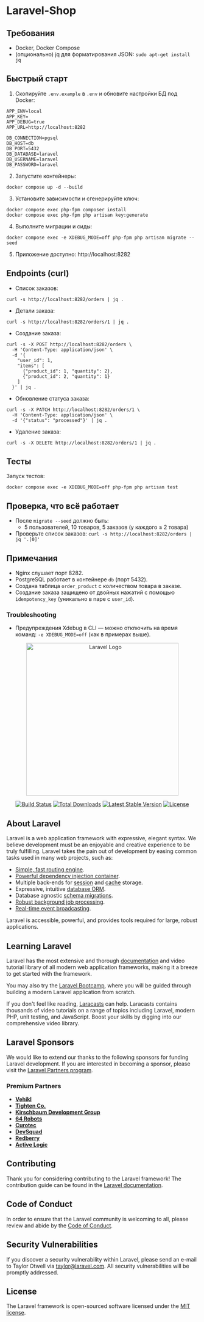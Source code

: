 # Laravel-Shop

## Требования
- Docker, Docker Compose
- (опционально) jq для форматирования JSON: `sudo apt-get install jq`

## Быстрый старт
1. Скопируйте `.env.example` в `.env` и обновите настройки БД под Docker:
```
APP_ENV=local
APP_KEY=
APP_DEBUG=true
APP_URL=http://localhost:8282

DB_CONNECTION=pgsql
DB_HOST=db
DB_PORT=5432
DB_DATABASE=laravel
DB_USERNAME=laravel
DB_PASSWORD=laravel
```

2. Запустите контейнеры:
```
docker compose up -d --build
```

3. Установите зависимости и сгенерируйте ключ:
```
docker compose exec php-fpm composer install
docker compose exec php-fpm php artisan key:generate
```

4. Выполните миграции и сиды:
```
docker compose exec -e XDEBUG_MODE=off php-fpm php artisan migrate --seed
```

5. Приложение доступно: http://localhost:8282

## Endpoints (curl)

- Список заказов:
```
curl -s http://localhost:8282/orders | jq .
```

- Детали заказа:
```
curl -s http://localhost:8282/orders/1 | jq .
```

- Создание заказа:
```
curl -s -X POST http://localhost:8282/orders \
  -H 'Content-Type: application/json' \
  -d '{
    "user_id": 1,
    "items": [
      {"product_id": 1, "quantity": 2},
      {"product_id": 2, "quantity": 1}
    ]
  }' | jq .
```

- Обновление статуса заказа:
```
curl -s -X PATCH http://localhost:8282/orders/1 \
  -H 'Content-Type: application/json' \
  -d '{"status": "processed"}' | jq .
```

- Удаление заказа:
```
curl -s -X DELETE http://localhost:8282/orders/1 | jq .
```

## Тесты
Запуск тестов:
```
docker compose exec -e XDEBUG_MODE=off php-fpm php artisan test
```

## Проверка, что всё работает
- После `migrate --seed` должно быть:
  - 5 пользователей, 10 товаров, 5 заказов (у каждого ≥ 2 товара)
- Проверьте список заказов: `curl -s http://localhost:8282/orders | jq '.[0]'`

## Примечания
- Nginx слушает порт 8282.
- PostgreSQL работает в контейнере `db` (порт 5432).
- Создана таблица `order_product` c количеством товара в заказе.
- Создание заказа защищено от двойных нажатий с помощью `idempotency_key` (уникально в паре с `user_id`).

### Troubleshooting
- Предупреждения Xdebug в CLI — можно отключить на время команд: `-e XDEBUG_MODE=off` (как в примерах выше).

<p align="center"><a href="https://laravel.com" target="_blank"><img src="https://raw.githubusercontent.com/laravel/art/master/logo-lockup/5%20SVG/2%20CMYK/1%20Full%20Color/laravel-logolockup-cmyk-red.svg" width="400" alt="Laravel Logo"></a></p>

<p align="center">
<a href="https://github.com/laravel/framework/actions"><img src="https://github.com/laravel/framework/workflows/tests/badge.svg" alt="Build Status"></a>
<a href="https://packagist.org/packages/laravel/framework"><img src="https://img.shields.io/packagist/dt/laravel/framework" alt="Total Downloads"></a>
<a href="https://packagist.org/packages/laravel/framework"><img src="https://img.shields.io/packagist/v/laravel/framework" alt="Latest Stable Version"></a>
<a href="https://packagist.org/packages/laravel/framework"><img src="https://img.shields.io/packagist/l/laravel/framework" alt="License"></a>
</p>

## About Laravel

Laravel is a web application framework with expressive, elegant syntax. We believe development must be an enjoyable and creative experience to be truly fulfilling. Laravel takes the pain out of development by easing common tasks used in many web projects, such as:

- [Simple, fast routing engine](https://laravel.com/docs/routing).
- [Powerful dependency injection container](https://laravel.com/docs/container).
- Multiple back-ends for [session](https://laravel.com/docs/session) and [cache](https://laravel.com/docs/cache) storage.
- Expressive, intuitive [database ORM](https://laravel.com/docs/eloquent).
- Database agnostic [schema migrations](https://laravel.com/docs/migrations).
- [Robust background job processing](https://laravel.com/docs/queues).
- [Real-time event broadcasting](https://laravel.com/docs/broadcasting).

Laravel is accessible, powerful, and provides tools required for large, robust applications.

## Learning Laravel

Laravel has the most extensive and thorough [documentation](https://laravel.com/docs) and video tutorial library of all modern web application frameworks, making it a breeze to get started with the framework.

You may also try the [Laravel Bootcamp](https://bootcamp.laravel.com), where you will be guided through building a modern Laravel application from scratch.

If you don't feel like reading, [Laracasts](https://laracasts.com) can help. Laracasts contains thousands of video tutorials on a range of topics including Laravel, modern PHP, unit testing, and JavaScript. Boost your skills by digging into our comprehensive video library.

## Laravel Sponsors

We would like to extend our thanks to the following sponsors for funding Laravel development. If you are interested in becoming a sponsor, please visit the [Laravel Partners program](https://partners.laravel.com).

### Premium Partners

- **[Vehikl](https://vehikl.com)**
- **[Tighten Co.](https://tighten.co)**
- **[Kirschbaum Development Group](https://kirschbaumdevelopment.com)**
- **[64 Robots](https://64robots.com)**
- **[Curotec](https://www.curotec.com/services/technologies/laravel)**
- **[DevSquad](https://devsquad.com/hire-laravel-developers)**
- **[Redberry](https://redberry.international/laravel-development)**
- **[Active Logic](https://activelogic.com)**

## Contributing

Thank you for considering contributing to the Laravel framework! The contribution guide can be found in the [Laravel documentation](https://laravel.com/docs/contributions).

## Code of Conduct

In order to ensure that the Laravel community is welcoming to all, please review and abide by the [Code of Conduct](https://laravel.com/docs/contributions#code-of-conduct).

## Security Vulnerabilities

If you discover a security vulnerability within Laravel, please send an e-mail to Taylor Otwell via [taylor@laravel.com](mailto:taylor@laravel.com). All security vulnerabilities will be promptly addressed.

## License

The Laravel framework is open-sourced software licensed under the [MIT license](https://opensource.org/licenses/MIT).

